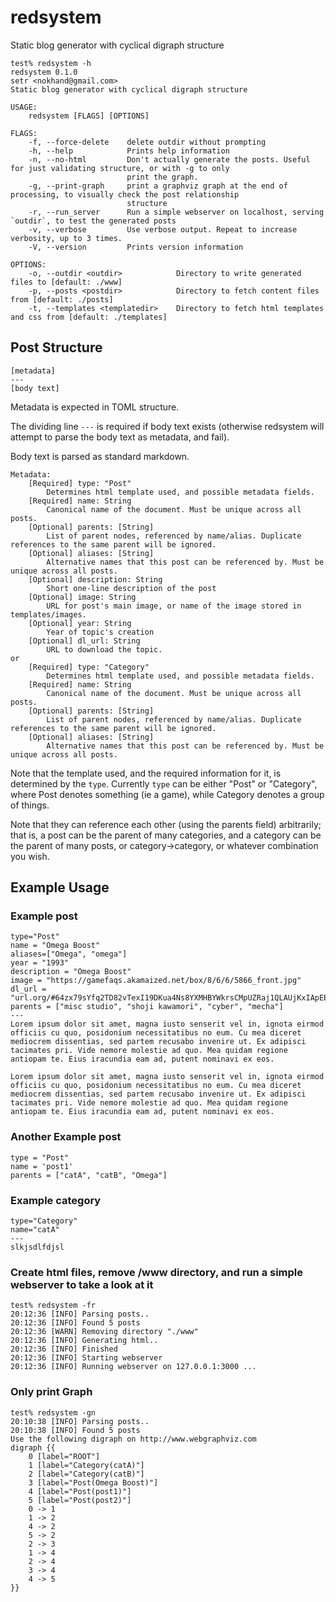 # redsystem
Static blog generator with cyclical digraph structure

```
test% redsystem -h
redsystem 0.1.0
setr <nokhand@gmail.com>
Static blog generator with cyclical digraph structure

USAGE:
    redsystem [FLAGS] [OPTIONS]

FLAGS:
    -f, --force-delete    delete outdir without prompting
    -h, --help            Prints help information
    -n, --no-html         Don't actually generate the posts. Useful for just validating structure, or with -g to only
                          print the graph.
    -g, --print-graph     print a graphviz graph at the end of processing, to visually check the post relationship
                          structure
    -r, --run_server      Run a simple webserver on localhost, serving `outdir`, to test the generated posts
    -v, --verbose         Use verbose output. Repeat to increase verbosity, up to 3 times.
    -V, --version         Prints version information

OPTIONS:
    -o, --outdir <outdir>            Directory to write generated files to [default: ./www]
    -p, --posts <postdir>            Directory to fetch content files from [default: ./posts]
    -t, --templates <templatedir>    Directory to fetch html templates and css from [default: ./templates]
```

## Post Structure
```
[metadata]
---
[body text]
```
Metadata is expected in TOML structure.

The dividing line `---` is required if body text exists (otherwise redsystem will attempt to parse the body text as metadata, and fail).

Body text is parsed as standard markdown.


```
Metadata:
    [Required] type: "Post"
        Determines html template used, and possible metadata fields.
    [Required] name: String
        Canonical name of the document. Must be unique across all posts.
    [Optional] parents: [String]
        List of parent nodes, referenced by name/alias. Duplicate references to the same parent will be ignored.
    [Optional] aliases: [String]
        Alternative names that this post can be referenced by. Must be unique across all posts.
    [Optional] description: String
        Short one-line description of the post
    [Optional] image: String
        URL for post's main image, or name of the image stored in templates/images.
    [Optional] year: String
        Year of topic's creation
    [Optional] dl_url: String
        URL to download the topic.
or
    [Required] type: "Category"
        Determines html template used, and possible metadata fields.
    [Required] name: String
        Canonical name of the document. Must be unique across all posts.
    [Optional] parents: [String]
        List of parent nodes, referenced by name/alias. Duplicate references to the same parent will be ignored.
    [Optional] aliases: [String]
        Alternative names that this post can be referenced by. Must be unique across all posts.
```
Note that the template used, and the required information for it, is determined by the `type`. Currently `type` can be either "Post" or "Category", where Post denotes something (ie a game), while Category denotes a group of things. 

Note that they can reference each other (using the parents field) arbitrarily; that is, a post can be the parent of many categories, and a category can be the parent of many posts, or category-\>category, or whatever combination you wish.

## Example Usage

### Example post
```
type="Post"
name = "Omega Boost"
aliases=["Omega", "omega"]
year = "1993"
description = "Omega Boost"
image = "https://gamefaqs.akamaized.net/box/8/6/6/5866_front.jpg"
dl_url = "url.org/#64zx79sYfq2TD82vTexI19DKua4Ns8YXMHBYWkrsCMpUZRaj1QLAUjKxIApEE1cQGt8wviSh8pH58N623HviJiFq7T4oFlOZCMov"
parents = ["misc studio", "shoji kawamori", "cyber", "mecha"]
---
Lorem ipsum dolor sit amet, magna iusto senserit vel in, ignota eirmod officiis cu quo, posidonium necessitatibus no eum. Cu mea diceret mediocrem dissentias, sed partem recusabo invenire ut. Ex adipisci tacimates pri. Vide nemore molestie ad quo. Mea quidam regione antiopam te. Eius iracundia eam ad, putent nominavi ex eos.

Lorem ipsum dolor sit amet, magna iusto senserit vel in, ignota eirmod officiis cu quo, posidonium necessitatibus no eum. Cu mea diceret mediocrem dissentias, sed partem recusabo invenire ut. Ex adipisci tacimates pri. Vide nemore molestie ad quo. Mea quidam regione antiopam te. Eius iracundia eam ad, putent nominavi ex eos.
```
### Another Example post
```
type = "Post"
name = 'post1'
parents = ["catA", "catB", "Omega"]
```

### Example category
```
type="Category"
name="catA"
---
slkjsdlfdjsl
```

### Create html files, remove /www directory, and run a simple webserver to take a look at it
```
test% redsystem -fr
20:12:36 [INFO] Parsing posts..
20:12:36 [INFO] Found 5 posts
20:12:36 [WARN] Removing directory "./www"
20:12:36 [INFO] Generating html..
20:12:36 [INFO] Finished
20:12:36 [INFO] Starting webserver
20:12:36 [INFO] Running webserver on 127.0.0.1:3000 ...
```

### Only print Graph
```
test% redsystem -gn
20:10:38 [INFO] Parsing posts..
20:10:38 [INFO] Found 5 posts
Use the following digraph on http://www.webgraphviz.com
digraph {{
    0 [label="ROOT"]
    1 [label="Category(catA)"]
    2 [label="Category(catB)"]
    3 [label="Post(Omega Boost)"]
    4 [label="Post(post1)"]
    5 [label="Post(post2)"]
    0 -> 1
    1 -> 2
    4 -> 2
    5 -> 2
    2 -> 3
    1 -> 4
    2 -> 4
    3 -> 4
    4 -> 5
}}
```

